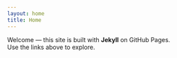 ```yaml
---
layout: home
title: Home
---
```


Welcome — this site is built with **Jekyll** on GitHub Pages.  
Use the links above to explore.
